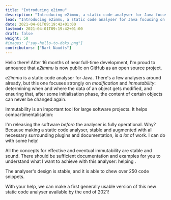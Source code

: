 ```yaml
---
title: "Introducing e2immu"
description: "Introducing e2immu, a static code analyser for Java focusing on modification and immutability"
lead: "Introducing e2immu, a static code analyser for Java focusing on modification and immutability."
date: 2021-04-01T09:19:42+01:00
lastmod: 2021-04-01T09:19:42+01:00
draft: false
weight: 50
#images: ["say-hello-to-doks.png"]
contributors: ["Bart Naudts"]
---
```


Hello there! After 16 months of near full-time development, I'm proud to announce that _e2immu_ is now public on GitHub as an open source project.

_e2immu_ is a static code analyser for Java. There's a few analysers around already, but this one focuses strongly on _modification_ and _immutability_: determining when and where the data of an object gets modified, and ensuring that, after some initialisation phase, the content of certain objects can never be changed again.

Immutability is an important tool for large software projects. It helps compartimentalisation: 


I'm releasing the software _before_ the analyser is fully operational. Why? Because making a static code analyser, stable and augmented with all necessary surrounding plugins and documentation, is _a lot_ of work. 
I can do with some help!

All the concepts for effective and eventual immutability are stable and sound.
There should be sufficient documentation and examples for you to understand what I want to achieve with this analyser: helping .

The analyser's design is stable, and it is able to chew over 250 code snippets.

With your help, we can make a first generally usable version of this new static code analyser available by the end of 2021!
